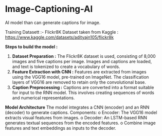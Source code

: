 # Image-Captioning-AI
AI model than can generate captions for image.

Training Datasett :- Flickr8K
Dataset taken from Kaggle : https://www.kaggle.com/datasets/adityajn105/flickr8k

**Steps to build the model :**
1. **Dataset Preparation :** The Flickr8K dataset is used, consisting of 8,000 images and five captions per image.
   Images and captions are loaded, and text is tokenized to create a vocabulary of words.
2. **Feature Extraction with CNN :** Features are extracted from images using the VGG16 model, pre-trained on ImageNet.
   The classification layers of VGG16 are removed to retain only the convolutional base.
3. **Caption Preprocessing :** Captions are converted into a format suitable for input to the RNN model. This involves
   creating sequences of words and numerical representations.

**Model Architecture**
The model integrates a CNN (encoder) and an RNN (decoder) to generate captions.
Components:
o Encoder: The VGG16 model extracts visual features from images.
o Decoder: An LSTM-based RNN generates textual sequences from the encoded
  features.
o Combine image features and text embeddings as inputs to the decoder.
